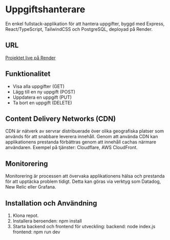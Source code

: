 # Uppgiftshanterare

En enkel fullstack-applikation för att hantera uppgifter, byggd med Express, React/TypeScript, TailwindCSS och PostgreSQL, deployad på Render.

## URL

[Projektet live på Render](https://fullstack-ish-b845.onrender.com)

## Funktionalitet

- Visa alla uppgifter (GET)
- Lägg till en ny uppgift (POST)
- Uppdatera en uppgift (PUT)
- Ta bort en uppgift (DELETE)

## Content Delivery Networks (CDN)

CDN är nätverk av servrar distribuerade över olika geografiska platser som används för att snabbare leverera innehåll. Genom att använda CDN kan applikationens prestanda förbättras genom att innehåll cachas närmare användaren. Exempel på tjänster: Cloudflare, AWS CloudFront.

## Monitorering

Monitorering är processen att övervaka applikationens hälsa och prestanda för att upptäcka problem tidigt. Detta kan göras via verktyg som Datadog, New Relic eller Grafana.

## Installation och Användning

1. Klona repot.
2. Installera beroenden:
   npm install
3. Starta backend och frontend för utveckling:
   backend: node index.js
   frontend: npm run dev
